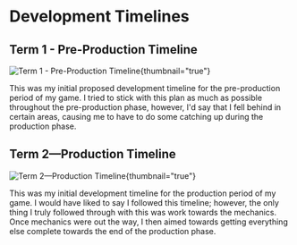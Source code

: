 # Development Timelines

## Term 1 - Pre-Production Timeline


![Term 1 - Pre-Production Timeline](pre_production_timeline.png){thumbnail="true"}

This was my initial proposed development timeline for the pre-production period of my game.
I tried to stick with this plan as much as possible throughout the pre-production phase, however, I'd
say that I fell behind in certain areas, causing me to have to do some catching up during the production phase.

## Term 2—Production Timeline

![Term 2—Production Timeline](production_timeline.png){thumbnail="true"}

This was my initial development timeline for the production period of my game. I would have liked to say I followed this timeline;
however, the only thing I truly followed through with this was work towards the mechanics. Once mechanics were out the way, I then aimed towards getting everything
else complete towards the end of the production phase.